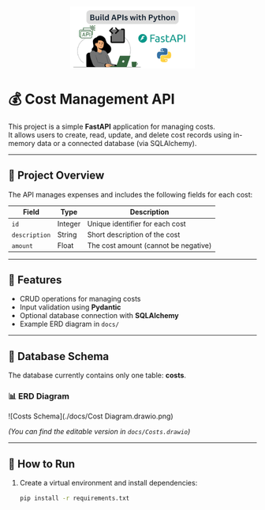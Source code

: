 <p align="center">
  <img src="./docs/fastapi.png" alt="FastAPI Logo" width="50%"/>
</p>


# 💰 Cost Management API

This project is a simple **FastAPI** application for managing costs.  
It allows users to create, read, update, and delete cost records using in-memory data or a connected database (via SQLAlchemy).

---

## 📘 Project Overview

The API manages expenses and includes the following fields for each cost:

| Field | Type | Description |
|--------|------|-------------|
| `id` | Integer | Unique identifier for each cost |
| `description` | String | Short description of the cost |
| `amount` | Float | The cost amount (cannot be negative) |

---

## 🧩 Features

- CRUD operations for managing costs  
- Input validation using **Pydantic**  
- Optional database connection with **SQLAlchemy**  
- Example ERD diagram in `docs/`

---

## 🧱 Database Schema

The database currently contains only one table: **costs**.

### 📊 ERD Diagram

![Costs Schema](./docs/Cost Diagram.drawio.png)

*(You can find the editable version in `docs/Costs.drawio`)*

---

## 🚀 How to Run

1. Create a virtual environment and install dependencies:
   ```bash
   pip install -r requirements.txt
